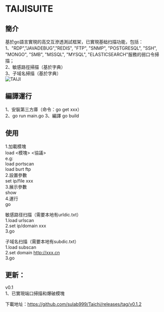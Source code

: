 # TAIJISUITE
## 簡介
基於go語言實現的高交互滲透測試框架，已實現基础扫描功能，包括：  
1、"RDP","JAVADEBUG","REDIS", "FTP", "SNMP", "POSTGRESQL", "SSH", "MONGO", "SMB", "MSSQL", "MYSQL", "ELASTICSEARCH"服務的弱口令掃描；  
2、敏感路徑掃描（基於字典）  
3、子域名掃描（基於字典）    
![TAIJI](https://github.com/sulab999/Taichi/raw/main/demo.png "demo")
## 編譯運行
1、安裝第三方庫（命令：go get xxx）  
2、go run main.go
3、編譯
go build  

## 使用
1.加載模塊  
load <模塊> <協議>  
e.g:  
load portscan  
load burt ftp  
2.設置參數  
set ip/file  xxx  
3.展示參數  
show  
4.運行  
go  

敏感路径扫描（需要本地有urldic.txt）  
1.load urlscan  
2.set ip/domain xxx  
3.go

子域名扫描（需要本地有subdic.txt）  
1.load subscan  
2.set domain http://xxx.cn  
3.go  
## 更新：  
v0.1  
1、已實現端口掃描和爆破模塊

下載地址：https://github.com/sulab999/Taichi/releases/tag/v0.1.2
